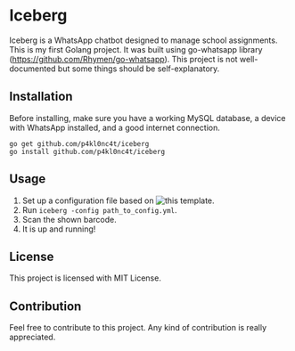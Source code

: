 # Iceberg
Iceberg is a WhatsApp chatbot designed to manage school assignments. This is my first Golang project. It was built using go-whatsapp library (https://github.com/Rhymen/go-whatsapp). This project is not well-documented but some things should be self-explanatory.

## Installation
Before installing, make sure you have a working MySQL database, a device with WhatsApp installed, and a good internet connection.
```
go get github.com/p4kl0nc4t/iceberg
go install github.com/p4kl0nc4t/iceberg
```
## Usage
1. Set up a configuration file based on ![this](https://github.com/p4kl0nc4t/iceberg/blob/master/config.yml.default) template.
2. Run `iceberg -config path_to_config.yml`.
3. Scan the shown barcode.
4. It is up and running!

## License
This project is licensed with MIT License.

## Contribution
Feel free to contribute to this project. Any kind of contribution is really appreciated.
